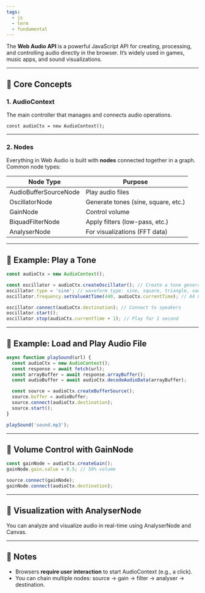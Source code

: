 ```yaml
---
tags:
  - js
  - term
  - fundamental
---
```


The **Web Audio API** is a powerful JavaScript API for creating, processing, and controlling audio directly in the browser. It’s widely used in games, music apps, and sound visualizations.

---

## **🔹 Core Concepts**

### **1. AudioContext**

The main controller that manages and connects audio operations.

```
const audioCtx = new AudioContext();
```

---

### **2. Nodes**

Everything in Web Audio is built with **nodes** connected together in a graph. Common node types:

|**Node Type**|**Purpose**|
|---|---|
|AudioBufferSourceNode|Play audio files|
|OscillatorNode|Generate tones (sine, square, etc.)|
|GainNode|Control volume|
|BiquadFilterNode|Apply filters (low-pass, etc.)|
|AnalyserNode|For visualizations (FFT data)|

---

## **🔹 Example: Play a Tone**

```js
const audioCtx = new AudioContext();

const oscillator = audioCtx.createOscillator(); // Create a tone generator
oscillator.type = 'sine'; // waveform type: sine, square, triangle, sawtooth
oscillator.frequency.setValueAtTime(440, audioCtx.currentTime); // A4 note

oscillator.connect(audioCtx.destination); // Connect to speakers
oscillator.start();
oscillator.stop(audioCtx.currentTime + 1); // Play for 1 second
```

---

## **🔹 Example: Load and Play Audio File**

```js
async function playSound(url) {
  const audioCtx = new AudioContext();
  const response = await fetch(url);
  const arrayBuffer = await response.arrayBuffer();
  const audioBuffer = await audioCtx.decodeAudioData(arrayBuffer);

  const source = audioCtx.createBufferSource();
  source.buffer = audioBuffer;
  source.connect(audioCtx.destination);
  source.start();
}

playSound('sound.mp3');
```

---

## **🔹 Volume Control with GainNode**

```js
const gainNode = audioCtx.createGain();
gainNode.gain.value = 0.5; // 50% volume

source.connect(gainNode);
gainNode.connect(audioCtx.destination);
```

---

## **🔹 Visualization with AnalyserNode**

You can analyze and visualize audio in real-time using AnalyserNode and Canvas.

---

## **🔸 Notes**

- Browsers **require user interaction** to start AudioContext (e.g., a click).
- You can chain multiple nodes: source → gain → filter → analyser → destination.
